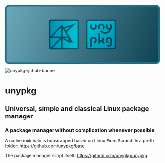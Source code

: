 <?xml version="1.0" encoding="UTF-8" standalone="no"?><!DOCTYPE svg PUBLIC "-//W3C//DTD SVG 1.1//EN" "http://www.w3.org/Graphics/SVG/1.1/DTD/svg11.dtd"><svg width="100%" height="100%" viewBox="0 0 2514 960" version="1.1" xmlns="http://www.w3.org/2000/svg" xmlns:xlink="http://www.w3.org/1999/xlink" xml:space="preserve" xmlns:serif="http://www.serif.com/" style="fill-rule:evenodd;clip-rule:evenodd;stroke-miterlimit:1.5;"><rect id="unypkg-github-banner" x="0" y="-0" width="2513.28" height="960" style="fill:none;"/><clipPath id="_clip1"><rect x="0" y="-0" width="2513.28" height="960"/></clipPath><g clip-path="url(#_clip1)"><path d="M2513.28,67.2c-0,-37.089 -30.111,-67.2 -67.2,-67.2l-2378.88,-0c-37.089,-0 -67.2,30.111 -67.2,67.2l0,825.6c0,37.089 30.111,67.2 67.2,67.2l2378.88,-0c37.089,-0 67.2,-30.111 67.2,-67.2l-0,-825.6Z" style="fill:url(#_Linear2);"/><path d="M2513.28,67.2l-0,825.6c-0,37.089 -30.111,67.2 -67.2,67.2l-2378.88,-0c-37.089,-0 -67.2,-30.111 -67.2,-67.2l0,-825.6c0,-37.089 30.111,-67.2 67.2,-67.2l2378.88,-0c37.089,-0 67.2,30.111 67.2,67.2Zm-25.922,0c0,-22.782 -18.496,-41.278 -41.278,-41.278l-2378.88,-0c-22.782,-0 -41.278,18.496 -41.278,41.278l-0,825.6c-0,22.782 18.496,41.278 41.278,41.278l2378.88,0c22.782,0 41.278,-18.496 41.278,-41.278l0,-825.6Z" style="fill:#2a768c;"/><g id="unypkg-rounded-square"><path d="M1806.12,268.646c-0,-18.989 -15.417,-34.406 -34.406,-34.406l-422.708,-0c-18.989,-0 -34.406,15.417 -34.406,34.406l-0,422.708c-0,18.989 15.417,34.406 34.406,34.406l422.708,-0c18.989,-0 34.406,-15.417 34.406,-34.406l-0,-422.708Z" style="fill:url(#_Linear3);"/><path d="M1806.12,268.646l-0,422.708c-0,18.989 -15.417,34.406 -34.406,34.406l-422.708,-0c-18.989,-0 -34.406,-15.417 -34.406,-34.406l-0,-422.708c-0,-18.989 15.417,-34.406 34.406,-34.406l422.708,-0c18.989,-0 34.406,15.417 34.406,34.406Zm-24.231,0c0,-5.616 -4.559,-10.175 -10.175,-10.175l-422.708,-0c-5.616,-0 -10.175,4.559 -10.175,10.175l-0,422.708c-0,5.616 4.559,10.175 10.175,10.175l422.708,0c5.616,0 10.175,-4.559 10.175,-10.175l0,-422.708Z" style="fill:url(#_Linear4);"/><g id="unypkg-logo-writing"><g><g><path d="M1528.24,461.804l-0,165.01" style="fill:none;stroke:url(#_Linear5);stroke-width:27.11px;"/><path id="Sketch006_w0001" d="M1579.55,532.672c6.452,5.909 10.131,14.267 10.131,23.017c0,17.122 -14.089,31.211 -31.211,31.211" style="fill:none;stroke:url(#_Linear6);stroke-width:27.11px;stroke-miterlimit:4;"/><path id="Sketch006_w00011" serif:id="Sketch006_w0001" d="M1528.24,600.087c15.156,-16.54 41.238,-17.679 57.778,-2.522c8.452,7.744 13.27,18.697 13.267,30.16" style="fill:none;stroke:url(#_Linear7);stroke-width:27.11px;stroke-miterlimit:4;"/></g><path id="g-076-Solid---needs-correction" serif:id="g 076 Solid - needs correction" d="M1655.6,652.186c7.478,8.153 18.217,13.267 30.14,13.267c22.571,0 40.895,-18.324 40.895,-40.895l0,-52.054c0,-22.585 -18.309,-40.895 -40.895,-40.895c-22.57,0 -40.894,18.325 -40.894,40.895c-0,18.885 12.829,34.798 30.24,39.491" style="fill:none;stroke:url(#_Linear8);stroke-width:27.11px;stroke-linejoin:bevel;stroke-miterlimit:1;"/><path d="M1445.57,611.953c6.291,-1.685 12.158,-4.863 17.058,-9.353c16.547,-15.16 17.688,-41.25 2.528,-57.797c-15.16,-16.547 -41.25,-17.688 -57.797,-2.528c-8.455,7.747 -13.275,18.702 -13.273,30.169l-0,102.927" style="fill:none;fill-rule:nonzero;stroke:url(#_Linear9);stroke-width:27.12px;stroke-miterlimit:4;"/></g><g id="Lines"><g><path id="Sketch006_w0000" d="M1550.87,424.728c19.318,18.745 45.204,29.24 72.122,29.24c56.814,0 103.565,-46.751 103.565,-103.565c0,-0 0,-0 0,-0" style="fill:none;stroke:url(#_Linear10);stroke-width:27.11px;stroke-miterlimit:4;"/><path id="Sketch006_w0003" d="M1658.04,320.245c-8.454,7.743 -13.274,18.694 -13.274,30.158c0,22.434 18.461,40.894 40.895,40.894c22.434,0 40.895,-18.46 40.895,-40.894c-0,-11.464 -4.821,-22.415 -13.274,-30.158" style="fill:none;stroke:url(#_Linear11);stroke-width:27.11px;stroke-miterlimit:4;"/></g><path id="Sketch006_w0002" d="M1587.94,391.297c8.454,-7.742 13.274,-18.694 13.274,-30.157c-0,-22.434 -18.461,-40.895 -40.895,-40.895c-22.434,0 -40.894,18.461 -40.894,40.895c-0,11.463 4.82,22.415 13.274,30.157" style="fill:none;stroke:url(#_Linear12);stroke-width:27.11px;stroke-miterlimit:4;"/><path id="Sketch006_w00012" serif:id="Sketch006_w0001" d="M1407.36,320.245c-8.454,7.743 -13.274,18.694 -13.274,30.158c-0,22.434 18.46,40.894 40.895,40.894c22.434,0 40.894,-18.46 40.894,-40.894c0,-11.464 -4.82,-22.415 -13.274,-30.158" style="fill:none;stroke:url(#_Linear13);stroke-width:27.11px;stroke-miterlimit:4;"/></g></g></g><g id="unycrn-rounded-square"><path d="M1198.68,268.646c0,-18.989 -15.417,-34.406 -34.406,-34.406l-422.708,-0c-18.989,-0 -34.406,15.417 -34.406,34.406l0,422.708c0,18.989 15.417,34.406 34.406,34.406l422.708,-0c18.989,-0 34.406,-15.417 34.406,-34.406l0,-422.708Z" style="fill:url(#_Linear14);"/><path d="M1198.68,268.646l0,422.708c0,18.989 -15.417,34.406 -34.406,34.406l-422.708,-0c-18.989,-0 -34.406,-15.417 -34.406,-34.406l0,-422.708c0,-18.989 15.417,-34.406 34.406,-34.406l422.708,-0c18.989,-0 34.406,15.417 34.406,34.406Zm-263.484,432.883l229.078,0c5.616,0 10.175,-4.559 10.175,-10.175l0,-422.708c0,-5.616 -4.559,-10.175 -10.175,-10.175l-422.708,-0c-5.616,-0 -10.175,4.559 -10.175,10.175l-0,245.123l194.209,-194.21l28.247,45.722l196.125,-67.663l-148.48,144.784l103.273,167.359l-68.72,0l-100.849,-62.389l0,154.157Zm-203.805,-163.53l-0,153.355c-0,2.808 1.14,5.352 2.981,7.194l160.549,-160.549l-163.53,0Zm33.365,163.53l146.847,0l0,-146.847l-146.847,146.847Zm224.032,-279.692l69.279,-67.554l-91.502,31.567l22.223,35.987Zm-77.185,-54.916l-147.485,147.485l147.485,0l0,-147.485Zm53.287,171.078c0,0 62.712,38.797 62.712,38.797l0,-38.797l-62.712,0Zm53.355,-23.593l-83.049,-134.425l0,134.425l83.049,0Zm32.95,71.762l11.311,0l-11.311,-18.348l0,18.348Z" style="fill:url(#_Linear15);"/></g></g><defs><linearGradient id="_Linear2" x1="0" y1="0" x2="1" y2="0" gradientUnits="userSpaceOnUse" gradientTransform="matrix(2513.28,960,-960,2513.28,3.63798e-12,-2.27374e-13)"><stop offset="0" style="stop-color:#6daabb;stop-opacity:1"/><stop offset="1" style="stop-color:#0e4150;stop-opacity:1"/></linearGradient><linearGradient id="_Linear3" x1="0" y1="0" x2="1" y2="0" gradientUnits="userSpaceOnUse" gradientTransform="matrix(-491.52,-491.52,491.52,-491.52,1806.12,725.76)"><stop offset="0" style="stop-color:#008dae;stop-opacity:1"/><stop offset="1" style="stop-color:#00c5d6;stop-opacity:1"/></linearGradient><linearGradient id="_Linear4" x1="0" y1="0" x2="1" y2="0" gradientUnits="userSpaceOnUse" gradientTransform="matrix(-491.52,-491.52,491.52,-491.52,1806.12,725.76)"><stop offset="0" style="stop-color:#00475d;stop-opacity:1"/><stop offset="1" style="stop-color:#005e77;stop-opacity:1"/></linearGradient><linearGradient id="_Linear5" x1="0" y1="0" x2="1" y2="0" gradientUnits="userSpaceOnUse" gradientTransform="matrix(-577.465,-577.465,577.465,-577.465,1847.15,788.132)"><stop offset="0" style="stop-color:#003a4e;stop-opacity:1"/><stop offset="1" style="stop-color:#005e77;stop-opacity:1"/></linearGradient><linearGradient id="_Linear6" x1="0" y1="0" x2="1" y2="0" gradientUnits="userSpaceOnUse" gradientTransform="matrix(-577.465,-577.465,577.465,-577.465,1847.15,788.132)"><stop offset="0" style="stop-color:#003a4e;stop-opacity:1"/><stop offset="1" style="stop-color:#005e77;stop-opacity:1"/></linearGradient><linearGradient id="_Linear7" x1="0" y1="0" x2="1" y2="0" gradientUnits="userSpaceOnUse" gradientTransform="matrix(-577.465,-577.465,577.465,-577.465,1847.15,788.132)"><stop offset="0" style="stop-color:#003a4e;stop-opacity:1"/><stop offset="1" style="stop-color:#005e77;stop-opacity:1"/></linearGradient><linearGradient id="_Linear8" x1="0" y1="0" x2="1" y2="0" gradientUnits="userSpaceOnUse" gradientTransform="matrix(-577.465,-577.465,577.465,-577.465,1847.15,788.132)"><stop offset="0" style="stop-color:#003a4e;stop-opacity:1"/><stop offset="1" style="stop-color:#005e77;stop-opacity:1"/></linearGradient><linearGradient id="_Linear9" x1="0" y1="0" x2="1" y2="0" gradientUnits="userSpaceOnUse" gradientTransform="matrix(578.529,-580.426,-580.426,-578.529,1028.2,768.473)"><stop offset="0" style="stop-color:#003b4e;stop-opacity:1"/><stop offset="1" style="stop-color:#005e77;stop-opacity:1"/></linearGradient><linearGradient id="_Linear10" x1="0" y1="0" x2="1" y2="0" gradientUnits="userSpaceOnUse" gradientTransform="matrix(-577.465,-577.465,577.465,-577.465,1847.15,789.696)"><stop offset="0" style="stop-color:#003a4e;stop-opacity:1"/><stop offset="1" style="stop-color:#005e77;stop-opacity:1"/></linearGradient><linearGradient id="_Linear11" x1="0" y1="0" x2="1" y2="0" gradientUnits="userSpaceOnUse" gradientTransform="matrix(-577.465,-577.465,577.465,-577.465,1847.15,789.696)"><stop offset="0" style="stop-color:#003a4e;stop-opacity:1"/><stop offset="1" style="stop-color:#005e77;stop-opacity:1"/></linearGradient><linearGradient id="_Linear12" x1="0" y1="0" x2="1" y2="0" gradientUnits="userSpaceOnUse" gradientTransform="matrix(-577.465,-577.465,577.465,-577.465,1847.15,789.696)"><stop offset="0" style="stop-color:#003a4e;stop-opacity:1"/><stop offset="1" style="stop-color:#005e77;stop-opacity:1"/></linearGradient><linearGradient id="_Linear13" x1="0" y1="0" x2="1" y2="0" gradientUnits="userSpaceOnUse" gradientTransform="matrix(-577.465,-577.465,577.465,-577.465,1847.15,789.696)"><stop offset="0" style="stop-color:#003a4e;stop-opacity:1"/><stop offset="1" style="stop-color:#005e77;stop-opacity:1"/></linearGradient><linearGradient id="_Linear14" x1="0" y1="0" x2="1" y2="0" gradientUnits="userSpaceOnUse" gradientTransform="matrix(491.52,-1.07288e-13,1.07288e-13,491.52,707.16,480)"><stop offset="0" style="stop-color:#008dae;stop-opacity:1"/><stop offset="1" style="stop-color:#00c5d6;stop-opacity:1"/></linearGradient><linearGradient id="_Linear15" x1="0" y1="0" x2="1" y2="0" gradientUnits="userSpaceOnUse" gradientTransform="matrix(491.52,-1.07288e-13,1.07288e-13,491.52,707.16,480)"><stop offset="0" style="stop-color:#00475d;stop-opacity:1"/><stop offset="1" style="stop-color:#005e77;stop-opacity:1"/></linearGradient></defs></svg>
![unypkg-github-banner](https://github.com/unypkg/.github/assets/19753510/8b9619b3-bfbd-483e-92c6-1386d1b2c84c)

# unypkg
## Universal, simple and classical Linux package manager
### A package manager without complication whenever possible

A native toolchain is boostrapped based on Linux From Scratch in a prefix folder: https://github.com/unypkg/base

The package manager script itself: https://github.com/unypkg/unypkg
